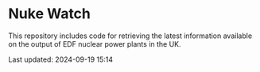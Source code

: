 # Nuke Watch

This repository includes code for retrieving the latest information available on the output of EDF nuclear power plants in the UK.

Last updated: 2024-09-19 15:14